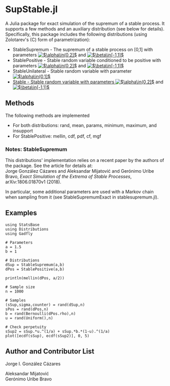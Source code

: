 # SupStable.jl
A Julia package for exact simulation of the supremum of a stable process. It supports a few methods and an auxiliary distribution (see below for details). Specifically, this package includes the following distributions (using Zolotarev's (C) form of parametrization):
<ul>
  <li>StableSupremum - The supremum of a stable process on [0,1] with parameters 
    <a href="https://www.codecogs.com/eqnedit.php?latex=$\alpha\in(0,2]$" target="_blank"><img src="https://latex.codecogs.com/gif.latex?$\alpha\in(0,2]$" title="$\alpha\in(0,2]$" /></a>
    and 
    <a href="https://www.codecogs.com/eqnedit.php?latex=$\beta\in[-1,1]$" target="_blank"><img src="https://latex.codecogs.com/gif.latex?$\beta\in[-1,1]$" title="$\beta\in[-1,1]$" /></a></li>
  <li>StablePositive - Stable random variable conditioned to be positive with parameters 
    <a href="https://www.codecogs.com/eqnedit.php?latex=$\alpha\in(0,2]$" target="_blank"><img src="https://latex.codecogs.com/gif.latex?$\alpha\in(0,2]$" title="$\alpha\in(0,2]$" /></a>
    and 
  <a href="https://www.codecogs.com/eqnedit.php?latex=$\beta\in[-1,1]$" target="_blank"><img src="https://latex.codecogs.com/gif.latex?$\beta\in[-1,1]$" title="$\beta\in[-1,1]$" /></a></li>
  <li>StableUnilateral - Stable random variable with parameter 
  <a href="https://www.codecogs.com/eqnedit.php?latex=$\alpha\in(0,1]$" target="_blank"><img src="https://latex.codecogs.com/gif.latex?$\alpha\in(0,1]$" title="$\alpha\in(0,1]$" /></li>
  <li>Stable - Stable random variable with parameters 
    <a href="https://www.codecogs.com/eqnedit.php?latex=$\alpha\in(0,2]$" target="_blank"><img src="https://latex.codecogs.com/gif.latex?$\alpha\in(0,2]$" title="$\alpha\in(0,2]$" /></a>
    and 
  <a href="https://www.codecogs.com/eqnedit.php?latex=$\beta\in[-1,1]$" target="_blank"><img src="https://latex.codecogs.com/gif.latex?$\beta\in[-1,1]$" title="$\beta\in[-1,1]$" /></a></li>
</ul>

## Methods
The following methods are implemented
<ul>
  <li>For both distributions: rand, mean, params, minimum, maximum, and insupport</li>
  <li>For StablePositive: mellin, cdf, pdf, cf, mgf</li>
</ul>

### Notes: StableSupremum
This distributions' implementation relies on a recent paper by the authors of the package. See the article for details at:  
Jorge González Cázares and Aleksandar Mijatović and Gerónimo Uribe Bravo, *Exact Simulation of the Extrema of Stable Processes*,  arXiv:1806.01870v1 (2018).  

In particular, some additional parameters are used with a Markov chain when sampling from it (see StableSupremumExact in stablesupremum.jl).

## Examples
    using StatsBase
    using Distributions
    using Gadfly
        
    # Parameters
    a = 1.5
    b = 1
    
    # Distributions
    dSup = StableSupremum(a,b)
    dPos = StablePositive(a,b)
        
    println(mellin(dPos, a/2))
    
    # Sample size
    n = 1000
        
    # Samples
    (sSup,sigma,counter) = rand(dSup,n)
    sPos = rand(dPos,n)
    b = rand(Bernoulli(dPos.rho),n)
    u = rand(Uniform(),n)
    
    # Check perpetuity
    sSup2 = sSup.*u.^(1/a) + sSup.*b.*(1-u).^(1/a)
    plot([ecdf(sSup), ecdf(sSup2)], 0, 5)
        

## Author and Contributor List
Jorge I. González Cázares

Aleksandar Mijatović  
Gerónimo Uribe Bravo

